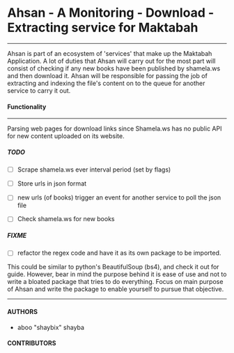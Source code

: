 # Ahsan - A Monitoring - Download - Extracting service for Maktabah 

------------------------------------------------------------------

Ahsan is part of an ecosystem of 'services' that make up the Maktabah Application. A lot of 
duties that Ahsan will carry out for the most part will consist of checking if any new books
have been published by shamela.ws and then download it. Ahsan will be responsible for passing
the job of extracting and indexing the file's content on to the queue for another service to 
carry it out.


#### Functionality
------------------
Parsing web pages for download links since Shamela.ws has no public API for new 
content uploaded on its website. 



##### TODO 

- [ ]   Scrape shamela.ws ever interval period (set by flags)
- [ ]   Store urls in json format
- [ ]   new urls (of books) trigger an event for another service to poll the json file
- [ ]   Check shamela.ws for new books 


##### FIXME

- [ ]   refactor the regex code and have it as its own package to be imported.

This could be similar to python's BeautifulSoup (bs4), and check it out for guide. However, 
bear in mind the purpose behind it is ease of use and not to write a bloated package that
tries to do everything. Focus on main purpose of Ahsan and write the package to enable yourself 
to pursue that objective.  

-------------------------------------------------------------------

#### AUTHORS

* aboo "shaybix" shayba



#### CONTRIBUTORS





